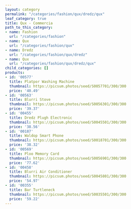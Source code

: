 ```yaml
---
layout: category
permalink: "/categories/fashion/qux/dredz/qux"
leaf_category: true
title: Qux - Commercia
path_to_this_category:
- name: Fashion
  url: "/categories/fashion"
- name: Qux
  url: "/categories/fashion/qux"
- name: Dredz
  url: "/categories/fashion/qux/dredz"
- name: Qux
  url: "/categories/fashion/qux/dredz/qux"
child_categories: []
products:
- id: '00577'
  title: Platpor Washing Machine
  thumbnail: https://picsum.photos/seed/S0057701/300/300
  price: '40.49'
- id: '00563'
  title: Blurri Stove
  thumbnail: https://picsum.photos/seed/S0056301/300/300
  price: '39.37'
- id: '00455'
  title: Dredz Plugh Electronic
  thumbnail: https://picsum.photos/seed/S0045501/300/300
  price: '38.56'
- id: '00187'
  title: Waldop Smart Phone
  thumbnail: https://picsum.photos/seed/S0018701/300/300
  price: '38.32'
- id: '00569'
  title: Ploo Memory Card
  thumbnail: https://picsum.photos/seed/S0056901/300/300
  price: '77.62'
- id: '00458'
  title: Blurri Air Conditioner
  thumbnail: https://picsum.photos/seed/S0045801/300/300
  price: '54.97'
- id: '00355'
  title: Bar Turtleneck
  thumbnail: https://picsum.photos/seed/S0035501/300/300
  price: '59.22'
---
```

